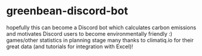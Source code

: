 # greenbean-discord-bot
hopefully this can become a Discord bot which calculates carbon emissions and motivates Discord users to become environmentally friendly :)
games/other statistics in planning stage
many thanks to climatiq.io for their great data (and tutorials for integration with Excel)!
